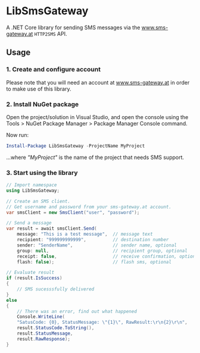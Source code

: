 # LibSmsGateway
A .NET Core library for sending SMS messages via the www.sms-gateway.at `HTTP2SMS` API.

## Usage

### 1. Create and configure account
Please note that you will need an account at www.sms-gateway.at in order to make use of this library.

### 2. Install NuGet package

Open the project/solution in Visual Studio, and open the console using the Tools > NuGet Package Manager > Package Manager Console command. 

Now run:
```Powershell 
Install-Package LibSmsGateway -ProjectName MyProject
```
...where _"MyProject"_ is the name of the project that needs SMS support.

### 3. Start using the library

```C#
// Import namespace
using LibSmsGateway;

// Create an SMS client.
// Get username and password from your sms-gateway.at account.
var smsClient = new SmsClient("user", "password");

// Send a message
var result = await smsClient.Send(
    message: "This is a test message",  // message text
    recipient: "999999999999",          // destination number
    sender: "SenderName",               // sender name, optional
    group: null,                        // recipient group, optional
    receipt: false,                     // receive confirmation, optional
    flash: false);                      // flash sms, optional

// Evaluate result
if (result.IsSuccess)
{
	// SMS sucesssfully delivered
}
else
{
	// There was an error, find out what happened
	Console.WriteLine(
	"SatusCode: {0}, StatusMessage: \"{1}\", RawResult:\r\n{2}\r\n",
	result.StatusCode.ToString(),
	result.StatusMessage,
	result.RawResponse);
}
```
